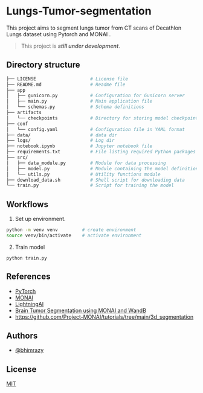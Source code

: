 # Lungs-Tumor-segmentation

This project aims to segment lungs tumor from CT scans of Decathlon Lungs dataset using Pytorch and MONAI .

> This project is **_still under development_**.

## Directory structure

```bash
├── LICENSE                    # License file
├── README.md                  # Readme file
├── app
│   ├── gunicorn.py            # Configuration for Gunicorn server
│   ├── main.py                # Main application file
│   └── schemas.py             # Schema definitions
├── artifacts
│   └── checkpoints            # Directory for storing model checkpoints
├── conf
│   └── config.yaml            # Configuration file in YAML format
├── data/                      # data dir
├── logs/                      # Log dir  
├── notebook.ipynb             # Jupyter notebook file
├── requirements.txt           # File listing required Python packages
├── src/
│   ├── data_module.py         # Module for data processing
│   ├── model.py               # Module containing the model definition
│   └── utils.py               # Utility functions module
├── download_data.sh           # Shell script for downloading data
└── train.py                   # Script for training the model
```

## Workflows

1. Set up environment.

```bash
python -m venv venv         # create environment
source venv/bin/activate    # activate environment
```

2. Train model
```
python train.py
```

## References

- [PyTorch](https://pytorch.org/docs/stable/index.html)
- [MONAI](https://monai.io/index.html)
- [LightningAI](https://lightning.ai/)
- [Brain Tumor Segmentation using MONAI and WandB](https://wandb.ai/geekyrakshit/brain-tumor-segmentation/reports/Brain-Tumor-Segmentation-using-MONAI-and-WandB---Vmlldzo0MjUzODIw)
- https://github.com/Project-MONAI/tutorials/tree/main/3d_segmentation

## Authors

- [@bhimrazy](https://www.github.com/bhimrazy)

## License

[MIT](./LICENSE)
